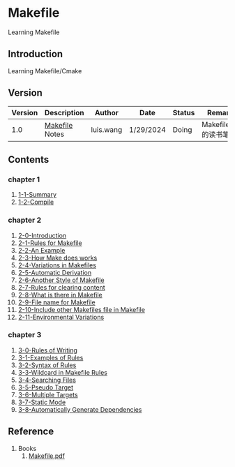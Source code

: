 # Makefile
Learning Makefile

## Introduction
Learning Makefile/Cmake

## Version

| Version | Description | Author | Date | Status |Remarks |
| -- | -- | -- | -- | -- | -- |
| 1.0 | [Makefile](./Makefile.pdf) Notes | luis.wang | 1/29/2024 | Doing | Makefile.pdf 的读书笔记 |

## Contents

### chapter 1
1. [1-1-Summary](./Chapter-1/1-1-Summary.md)
2. [1-2-Compile](./Chapter-1/1-2-Compile%20and%20Link%20of%20Program.md)
### chapter 2
1. [2-0-Introduction](./Chapter-2/2-0-Introduction.md)
2. [2-1-Rules for Makefile](./Chapter-2/2-1-Rules%20for%20Make%20file.md)
3. [2-2-An Example](./Chapter-2/2-2-An%20Example.md)
4. [2-3-How Make does works](./Chapter-2/2-3-How%20Make%20does%20work.md)
5. [2-4-Variations in Makefiles](./Chapter-2/2-4-Variatios%20in%20Makefile.md)
6. [2-5-Automatic Derivation](./Chapter-2/2-5-Automatic%20derivation.md)
7. [2-6-Another Style of Makefile](./Chapter-2/2-6-Another%20Style%20of%20Makefile.md)
8. [2-7-Rules for clearing content](./Chapter-2/2-7-Rules%20for%20clearing%20content.md)
9. [2-8-What is there in Makefile](./Chapter-2/2-8-What%20is%20there%20in%20Makefile.md)
10. [2-9-File name for Makefile](./Chapter-2/2-9-File%20name%20for%20Makefile.md)
11. [2-10-Include other Makefiles file in Makefile](./Chapter-2/2-10-Include%20other%20Makefiles%20in%20Makefile.md)
12. [2-11-Environmental Variations](./Chapter-2/2-11-Environmental%20variations.md)

### chapter 3
1. [3-0-Rules of Writing](./Chapter-3/3-0-Rules%20of%20Writing.md)
2. [3-1-Examples of Rules](./Chapter-3/3-1-Example%20of%20Rules.md)
3. [3-2-Syntax of Rules](./Chapter-3/3-2-Syntax%20of%20Rules.md)
4. [3-3-Wildcard in Makefile Rules](./Chapter-3/3-3-Wildcard%20in%20Makefile%20Rules.md)
5. [3-4-Searching Files](./Chapter-3/3-4-Searching%20Files.md)
6. [3-5-Pseudo Target](./Chapter-3/3-5-Pseudo%20Target.md)
7. [3-6-Multiple Targets](./Chapter-3/3-6-Multiple%20Target.md)
8. [3-7-Static Mode](./Chapter-3/3-7-Static%20Mode.md)
9. [3-8-Automatically Generate Dependencies](./Chapter-3/3-8-Generate%20Dependencies%20Automatically.md)

## Reference
1. Books
   1. [Makefile.pdf](./Makefile.pdf)